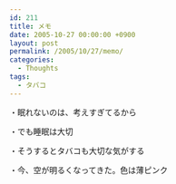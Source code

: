 ```yaml
---
id: 211
title: メモ
date: 2005-10-27 00:00:00 +0900
layout: post
permalink: /2005/10/27/memo/
categories:
  - Thoughts
tags:
  - タバコ
---
```

・眠れないのは、考えすぎてるから
  
・でも睡眠は大切
  
・そうするとタバコも大切な気がする
  
・今、空が明るくなってきた。色は薄ピンク
